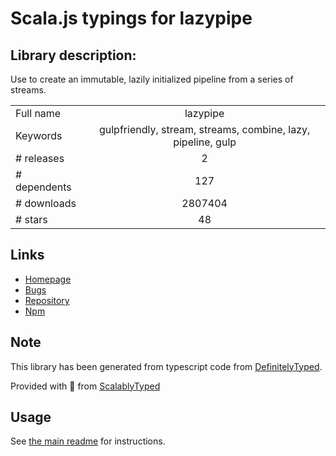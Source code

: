 
# Scala.js typings for lazypipe


## Library description:
Use to create an immutable, lazily initialized pipeline from a series of streams.

|                    |                 |
| ------------------ | :-------------: |
| Full name          | lazypipe |
| Keywords           | gulpfriendly, stream, streams, combine, lazy, pipeline, gulp |
| # releases         | 2 |
| # dependents       | 127 |
| # downloads        | 2807404 |
| # stars            | 48 |

## Links
- [Homepage](https://github.com/OverZealous/lazypipe)
- [Bugs](https://github.com/OverZealous/lazypipe/issues)
- [Repository](https://github.com/OverZealous/lazypipe)
- [Npm](https://www.npmjs.com/package/lazypipe)
    


## Note
This library has been generated from typescript code from [DefinitelyTyped](https://definitelytyped.org).

Provided with :purple_heart: from [ScalablyTyped](https://github.com/oyvindberg/ScalablyTyped)

## Usage
See [the main readme](../../readme.md) for instructions.


